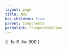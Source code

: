 ```yaml
---
layout: page
title: AWS
has_children: true
parent: Components
permalink: /components/aws
---
```


{: .fs-6 .fw-300 }